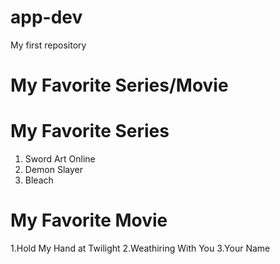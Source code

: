 # app-dev
My first repository
# My Favorite Series/Movie
# My Favorite Series
1. Sword Art Online
2. Demon Slayer
3. Bleach
# My Favorite Movie
1.Hold My Hand at Twilight
2.Weathiring With You
3.Your Name
